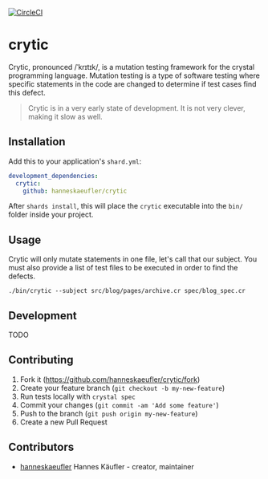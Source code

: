 [![CircleCI](https://circleci.com/gh/hanneskaeufler/crytic/tree/master.svg?style=svg)](https://circleci.com/gh/hanneskaeufler/crytic/tree/master)

# crytic

Crytic, pronounced /ˈkrɪtɪk/, is a mutation testing framework for the crystal programming language. Mutation testing is a type of software testing where specific statements in the code are changed to determine if test cases find this defect.

> Crytic is in a very early state of development. It is not very clever, making it slow as well.

## Installation

Add this to your application's `shard.yml`:

```yaml
development_dependencies:
  crytic:
    github: hanneskaeufler/crytic
```

After `shards install`, this will place the `crytic` executable into the `bin/` folder inside your project.

## Usage

Crytic will only mutate statements in one file, let's call that our subject. You must also provide a list of test files to be executed in order to find the defects.

```shell
./bin/crytic --subject src/blog/pages/archive.cr spec/blog_spec.cr
```

## Development

TODO

## Contributing

1. Fork it (<https://github.com/hanneskaeufler/crytic/fork>)
2. Create your feature branch (`git checkout -b my-new-feature`)
3. Run tests locally with `crystal spec`
4. Commit your changes (`git commit -am 'Add some feature'`)
5. Push to the branch (`git push origin my-new-feature`)
6. Create a new Pull Request

## Contributors

- [hanneskaeufler](https://github.com/hanneskaeufler) Hannes Käufler - creator, maintainer

